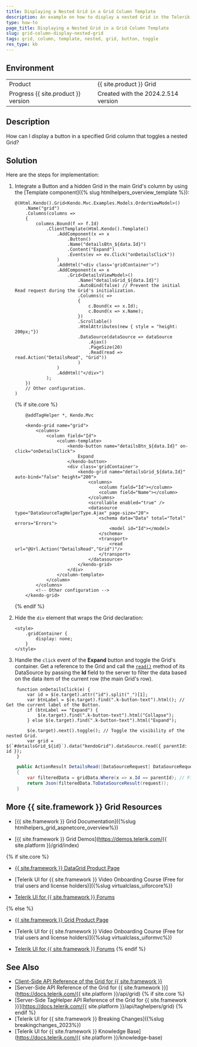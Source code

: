 ```yaml
---
title: Displaying a Nested Grid in a Grid Column Template
description: An example on how to display a nested Grid in the Telerik UI for {{ site.framework }} Grid column.
type: how-to
page_title: Displaying a Nested Grid in a Grid Column Template
slug: grid-column-display-nested-grid
tags: grid, column, template, nested, grid, button, toggle
res_type: kb
---
```


## Environment

<table>
 <tr>
  <td>Product</td>
  <td>{{ site.product }} Grid</td>
 </tr>
 <tr>
  <td>Progress {{ site.product }} version</td>
  <td>Created with the 2024.2.514 version</td>
 </tr>
</table>

## Description

How can I display a button in a specified Grid column that toggles a nested Grid?

## Solution

Here are the steps for implementation:

1. Integrate a Button and a hidden Grid in the main Grid's column by using the [Template component]({% slug htmlhelpers_overview_template %}):

    ```HtmlHelper
    @(Html.Kendo().Grid<Kendo.Mvc.Examples.Models.OrderViewModel>()
        .Name("grid")
        .Columns(columns =>
        {
            columns.Bound(f => f.Id)
                .ClientTemplate(Html.Kendo().Template()
                    .AddComponent(x => x
                        .Button()
                        .Name("detailsBtn_${data.Id}")
                        .Content("Expand")
                        .Events(ev => ev.Click("onDetailsClick"))
                    )
                    .AddHtml("<div class='gridContainer'>")
                    .AddComponent(x => x
                        .Grid<DetailsViewModel>()
                            .Name("detailsGrid_${data.Id}")
                            .AutoBind(false) // Prevent the initial Read request during the Grid's initialization.
                            .Columns(c =>
                            {
                                c.Bound(x => x.Id);
                                c.Bound(x => x.Name);
                            })
                            .Scrollable()
                            .HtmlAttributes(new { style = "height: 200px;"})
                            .DataSource(dataSource => dataSource
                                .Ajax()
                                .PageSize(20)
                                .Read(read => read.Action("DetailsRead", "Grid"))
                            )
                    )
                    .AddHtml("</div>")
                );
        })
        // Other configuration.
    )
    ```
    {% if site.core %}
    ```TagHelper
        @addTagHelper *, Kendo.Mvc

        <kendo-grid name="grid">
            <columns>
                <column field="Id">
                    <column-template>
                        <kendo-button name="detailsBtn_${data.Id}" on-click="onDetailsClick">
                            Expand
                        </kendo-button>
                        <div class='gridContainer'>
                            <kendo-grid name="detailsGrid_${data.Id}" auto-bind="false" height="200">
                                <columns>
                                    <column field="Id"></column>
                                    <column field="Name"></column>
                                </columns>
                                <scrollable enabled="true" />
                                <datasource type="DataSourceTagHelperType.Ajax" page-size="20">
                                    <schema data="Data" total="Total" errors="Errors">
                                        <model id="Id"></model>
                                    </schema>
                                    <transport>
                                        <read url="@Url.Action("DetailsRead","Grid")"/>
                                    </transport>
                                </datasource>
                            </kendo-grid>
                        </div>
                    </column-template>
                </column>
            </columns>
            <!-- Other configuration -->
        </kendo-grid>
    ```
    {% endif %}

1. Hide the `div` element that wraps the Grid declaration:

    ```
    <style>
        .gridContainer {
            display: none;
        }
    </style>
    ```

1. Handle the `click` event of the **Expand** button and toggle the Grid's container.
Get a reference to the Grid and call the [`read()`](https://docs.telerik.com/kendo-ui/api/javascript/data/datasource/methods/read) method of its DataSource by passing the **Id** field to the server to filter the data based on the data item of the current row (the main Grid's row).

  ```Scripts
      function onDetailsClick(e) {
          var id = $(e.target).attr("id").split("_")[1];
          var btnLabel = $(e.target).find(".k-button-text").html(); // Get the current label of the Button.
          if (btnLabel == "Expand") {
              $(e.target).find(".k-button-text").html("Collapse");
          } else $(e.target).find(".k-button-text").html("Expand");

          $(e.target).next().toggle(); // Toggle the visibility of the nested Grid.
          var grid = $(`#detailsGrid_${id}`).data("kendoGrid").dataSource.read({ parentId: id });
      }
  ```
  ```GridController.cs
      public ActionResult DetailsRead([DataSourceRequest] DataSourceRequest request, int parentId)
      {
          var filteredData = gridData.Where(x => x.Id == parentId); // Filter the nested Grid based on the "Id" of the parent record.
          return Json(filteredData.ToDataSourceResult(request));
      }
  ```

## More {{ site.framework }} Grid Resources

* [{{ site.framework }} Grid Documentation]({%slug htmlhelpers_grid_aspnetcore_overview%})

* [{{ site.framework }} Grid Demos](https://demos.telerik.com/{{ site.platform }}/grid/index)

{% if site.core %}
* [{{ site.framework }} DataGrid Product Page](https://www.telerik.com/aspnet-core-ui/grid)

* [Telerik UI for {{ site.framework }} Video Onboarding Course (Free for trial users and license holders)]({%slug virtualclass_uiforcore%})

* [Telerik UI for {{ site.framework }} Forums](https://www.telerik.com/forums/aspnet-core-ui)

{% else %}
* [{{ site.framework }} Grid Product Page](https://www.telerik.com/aspnet-mvc/grid)

* [Telerik UI for {{ site.framework }} Video Onboarding Course (Free for trial users and license holders)]({%slug virtualclass_uiformvc%})

* [Telerik UI for {{ site.framework }} Forums](https://www.telerik.com/forums/aspnet-mvc)
{% endif %}

## See Also

* [Client-Side API Reference of the Grid for {{ site.framework }}](https://docs.telerik.com/kendo-ui/api/javascript/ui/grid)
* [Server-Side API Reference of the Grid for {{ site.framework }}](https://docs.telerik.com/{{ site.platform }}/api/grid)
{% if site.core %}
* [Server-Side TagHelper API Reference of the Grid for {{ site.framework }}](https://docs.telerik.com/{{ site.platform }}/api/taghelpers/grid)
{% endif %}
* [Telerik UI for {{ site.framework }} Breaking Changes]({%slug breakingchanges_2023%})
* [Telerik UI for {{ site.framework }} Knowledge Base](https://docs.telerik.com/{{ site.platform }}/knowledge-base)

